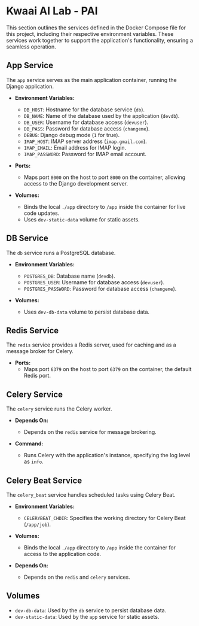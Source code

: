 # Kwaai AI Lab - PAI

This section outlines the services defined in the Docker Compose file for this project, including their respective environment variables. These services work together to support the application's functionality, ensuring a seamless operation.

## App Service

The `app` service serves as the main application container, running the Django application.

- **Environment Variables:**
  - `DB_HOST`: Hostname for the database service (`db`).
  - `DB_NAME`: Name of the database used by the application (`devdb`).
  - `DB_USER`: Username for database access (`devuser`).
  - `DB_PASS`: Password for database access (`changeme`).
  - `DEBUG`: Django debug mode (`1` for true).
  - `IMAP_HOST`: IMAP server address (`imap.gmail.com`).
  - `IMAP_EMAIL`: Email address for IMAP login.
  - `IMAP_PASSWORD`: Password for IMAP email account.

- **Ports:**
  - Maps port `8000` on the host to port `8000` on the container, allowing access to the Django development server.

- **Volumes:**
  - Binds the local `./app` directory to `/app` inside the container for live code updates.
  - Uses `dev-static-data` volume for static assets.

## DB Service

The `db` service runs a PostgreSQL database.

- **Environment Variables:**
  - `POSTGRES_DB`: Database name (`devdb`).
  - `POSTGRES_USER`: Username for database access (`devuser`).
  - `POSTGRES_PASSWORD`: Password for database access (`changeme`).

- **Volumes:**
  - Uses `dev-db-data` volume to persist database data.

## Redis Service

The `redis` service provides a Redis server, used for caching and as a message broker for Celery.

- **Ports:**
  - Maps port `6379` on the host to port `6379` on the container, the default Redis port.

## Celery Service

The `celery` service runs the Celery worker.

- **Depends On:**
  - Depends on the `redis` service for message brokering.

- **Command:**
  - Runs Celery with the application's instance, specifying the log level as `info`.

## Celery Beat Service

The `celery_beat` service handles scheduled tasks using Celery Beat.

- **Environment Variables:**
  - `CELERYBEAT_CHDIR`: Specifies the working directory for Celery Beat (`/app/job`).

- **Volumes:**
  - Binds the local `./app` directory to `/app` inside the container for access to the application code.

- **Depends On:**
  - Depends on the `redis` and `celery` services.

## Volumes

- `dev-db-data`: Used by the `db` service to persist database data.
- `dev-static-data`: Used by the `app` service for static assets.
